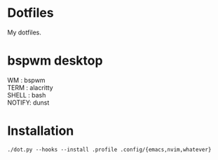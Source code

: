 # Dotfiles
My dotfiles.

# bspwm desktop
WM    : bspwm  
TERM  : alacritty  
SHELL : bash  
NOTIFY: dunst  

# Installation

```shell
./dot.py --hooks --install .profile .config/{emacs,nvim,whatever}
```
